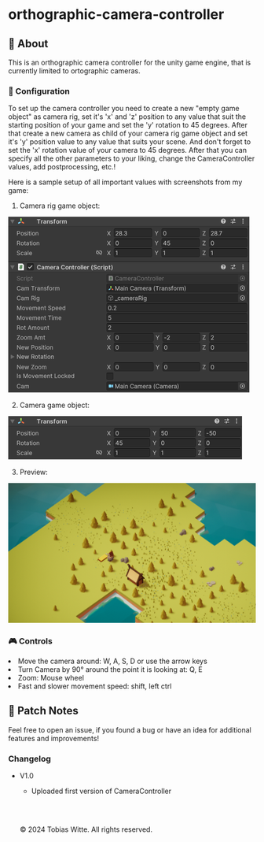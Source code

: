 # orthographic-camera-controller

## 📸 About

This is an orthographic camera controller for the unity game engine, that is currently limited to ortographic cameras.

### 🔧 Configuration

To set up the camera controller you need to create a new "empty game object" as camera rig, set it's 'x' and 'z' position to any value that suit the starting position of your game and set the 'y' rotation to 45 degrees.
After that create a new camera as child of your camera rig game object and set it's 'y' position value to any value that suits your scene. And don't forget to set the 'x' rotation value of your camera to 45 degrees. After that you can specify all the other parameters to your liking, change the CameraController values, add postprocessing, etc.!

Here is a sample setup of all important values with screenshots from my game:

1) Camera rig game object:

![camRig](images/cameraRig.png)

2) Camera game object:

![camera](images/camera.png)

3) Preview:

![preview](images/cameraControllerFullScreen.png)


### 🎮 Controls

<div>
  <li>Move the camera around: W, A, S, D or use the arrow keys</li>
  <li>Turn Camera by 90° around the point it is looking at: Q, E</li>
  <li>Zoom: Mouse wheel</li>
  <li>Fast and slower movement speed: shift, left ctrl</li>
</div>

## 🧭 Patch Notes

Feel free to open an issue, if you found a bug or have an idea for additional features and improvements!

### Changelog
<ul>
  <li>V1.0</li>
      <ul>
        <li>Uploaded first version of CameraController</li>
      </ul>
</li>

&nbsp;

##

<footer>
        <p>&copy; 2024 Tobias Witte. All rights reserved.</p>
</footer>

